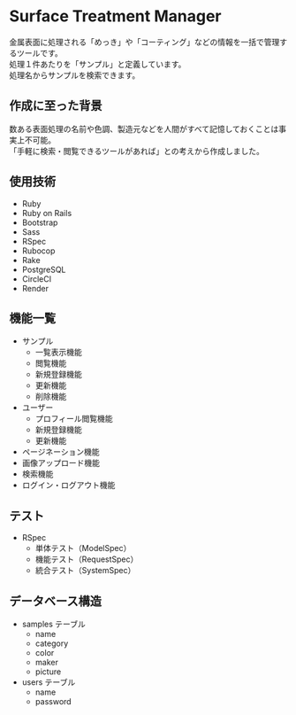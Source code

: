 # Surface Treatment Manager
金属表面に処理される「めっき」や「コーティング」などの情報を一括で管理するツールです。<br>
処理１件あたりを「サンプル」と定義しています。<br>
処理名からサンプルを検索できます。<!-- ・「製造元から検索」・「種類から検索」の３種類を用意しています。 -->

## 作成に至った背景
数ある表面処理の名前や色調、製造元などを人間がすべて記憶しておくことは事実上不可能。<br>
「手軽に検索・閲覧できるツールがあれば」との考えから作成しました。

## 使用技術
- Ruby
- Ruby on Rails
- Bootstrap
- Sass
- RSpec
- Rubocop
- Rake
- PostgreSQL
- CircleCI
- Render

## 機能一覧
- サンプル
  - 一覧表示機能
  - 閲覧機能
  - 新規登録機能
  - 更新機能
  - 削除機能
- ユーザー
  - プロフィール閲覧機能
  - 新規登録機能
  - 更新機能
- ページネーション機能
- 画像アップロード機能
- 検索機能
- ログイン・ログアウト機能
<!--
- 新着情報表示機能
- 管理者機能 -->

## テスト
- RSpec
  - 単体テスト（ModelSpec）
  - 機能テスト（RequestSpec）
  - 統合テスト（SystemSpec）

## データベース構造
- samples テーブル
  - name
  - category
  - color
  - maker
  - picture
- users テーブル
  - name
  - password
